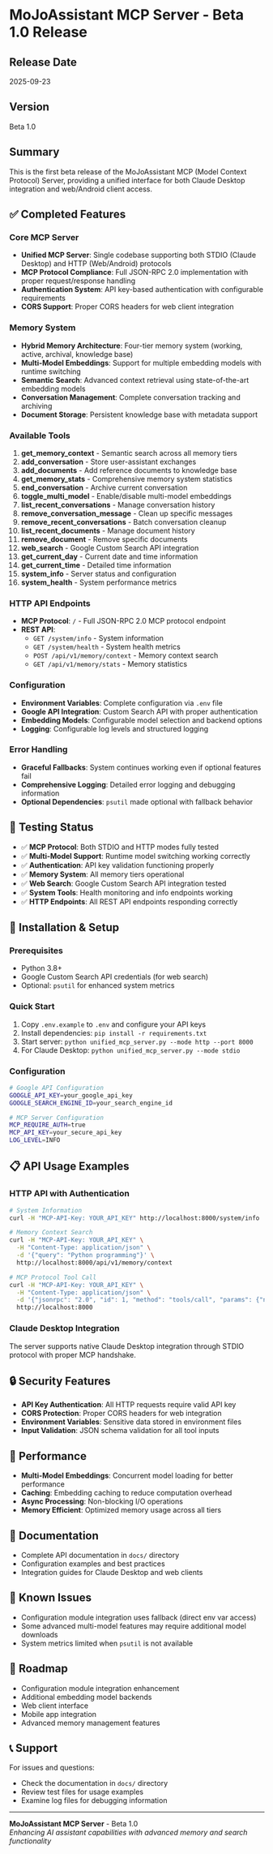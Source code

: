 # MoJoAssistant MCP Server - Beta 1.0 Release

## Release Date
2025-09-23

## Version
Beta 1.0

## Summary
This is the first beta release of the MoJoAssistant MCP (Model Context Protocol) Server, providing a unified interface for both Claude Desktop integration and web/Android client access.

## ✅ **Completed Features**

### Core MCP Server
- **Unified MCP Server**: Single codebase supporting both STDIO (Claude Desktop) and HTTP (Web/Android) protocols
- **MCP Protocol Compliance**: Full JSON-RPC 2.0 implementation with proper request/response handling
- **Authentication System**: API key-based authentication with configurable requirements
- **CORS Support**: Proper CORS headers for web client integration

### Memory System
- **Hybrid Memory Architecture**: Four-tier memory system (working, active, archival, knowledge base)
- **Multi-Model Embeddings**: Support for multiple embedding models with runtime switching
- **Semantic Search**: Advanced context retrieval using state-of-the-art embedding models
- **Conversation Management**: Complete conversation tracking and archiving
- **Document Storage**: Persistent knowledge base with metadata support

### Available Tools
1. **get_memory_context** - Semantic search across all memory tiers
2. **add_conversation** - Store user-assistant exchanges
3. **add_documents** - Add reference documents to knowledge base
4. **get_memory_stats** - Comprehensive memory system statistics
5. **end_conversation** - Archive current conversation
6. **toggle_multi_model** - Enable/disable multi-model embeddings
7. **list_recent_conversations** - Manage conversation history
8. **remove_conversation_message** - Clean up specific messages
9. **remove_recent_conversations** - Batch conversation cleanup
10. **list_recent_documents** - Manage document history
11. **remove_document** - Remove specific documents
12. **web_search** - Google Custom Search API integration
13. **get_current_day** - Current date and time information
14. **get_current_time** - Detailed time information
15. **system_info** - Server status and configuration
16. **system_health** - System performance metrics

### HTTP API Endpoints
- **MCP Protocol**: `/` - Full JSON-RPC 2.0 MCP protocol endpoint
- **REST API**: 
  - `GET /system/info` - System information
  - `GET /system/health` - System health metrics
  - `POST /api/v1/memory/context` - Memory context search
  - `GET /api/v1/memory/stats` - Memory statistics

### Configuration
- **Environment Variables**: Complete configuration via `.env` file
- **Google API Integration**: Custom Search API with proper authentication
- **Embedding Models**: Configurable model selection and backend options
- **Logging**: Configurable log levels and structured logging

### Error Handling
- **Graceful Fallbacks**: System continues working even if optional features fail
- **Comprehensive Logging**: Detailed error logging and debugging information
- **Optional Dependencies**: `psutil` made optional with fallback behavior

## 🧪 **Testing Status**
- ✅ **MCP Protocol**: Both STDIO and HTTP modes fully tested
- ✅ **Multi-Model Support**: Runtime model switching working correctly
- ✅ **Authentication**: API key validation functioning properly
- ✅ **Memory System**: All memory tiers operational
- ✅ **Web Search**: Google Custom Search API integration tested
- ✅ **System Tools**: Health monitoring and info endpoints working
- ✅ **HTTP Endpoints**: All REST API endpoints responding correctly

## 🔧 **Installation & Setup**

### Prerequisites
- Python 3.8+
- Google Custom Search API credentials (for web search)
- Optional: `psutil` for enhanced system metrics

### Quick Start
1. Copy `.env.example` to `.env` and configure your API keys
2. Install dependencies: `pip install -r requirements.txt`
3. Start server: `python unified_mcp_server.py --mode http --port 8000`
4. For Claude Desktop: `python unified_mcp_server.py --mode stdio`

### Configuration
```bash
# Google API Configuration
GOOGLE_API_KEY=your_google_api_key
GOOGLE_SEARCH_ENGINE_ID=your_search_engine_id

# MCP Server Configuration
MCP_REQUIRE_AUTH=true
MCP_API_KEY=your_secure_api_key
LOG_LEVEL=INFO
```

## 📋 **API Usage Examples**

### HTTP API with Authentication
```bash
# System Information
curl -H "MCP-API-Key: YOUR_API_KEY" http://localhost:8000/system/info

# Memory Context Search
curl -H "MCP-API-Key: YOUR_API_KEY" \
  -H "Content-Type: application/json" \
  -d '{"query": "Python programming"}' \
  http://localhost:8000/api/v1/memory/context

# MCP Protocol Tool Call
curl -H "MCP-API-Key: YOUR_API_KEY" \
  -H "Content-Type: application/json" \
  -d '{"jsonrpc": "2.0", "id": 1, "method": "tools/call", "params": {"name": "get_current_day", "arguments": {}}}' \
  http://localhost:8000
```

### Claude Desktop Integration
The server supports native Claude Desktop integration through STDIO protocol with proper MCP handshake.

## 🔒 **Security Features**
- **API Key Authentication**: All HTTP requests require valid API key
- **CORS Protection**: Proper CORS headers for web integration
- **Environment Variables**: Sensitive data stored in environment files
- **Input Validation**: JSON schema validation for all tool inputs

## 🚀 **Performance**
- **Multi-Model Embeddings**: Concurrent model loading for better performance
- **Caching**: Embedding caching to reduce computation overhead
- **Async Processing**: Non-blocking I/O operations
- **Memory Efficient**: Optimized memory usage across all tiers

## 📝 **Documentation**
- Complete API documentation in `docs/` directory
- Configuration examples and best practices
- Integration guides for Claude Desktop and web clients

## 🐛 **Known Issues**
- Configuration module integration uses fallback (direct env var access)
- Some advanced multi-model features may require additional model downloads
- System metrics limited when `psutil` is not available

## 🔄 **Roadmap**
- Configuration module integration enhancement
- Additional embedding model backends
- Web client interface
- Mobile app integration
- Advanced memory management features

## 📞 **Support**
For issues and questions:
- Check the documentation in `docs/` directory
- Review test files for usage examples
- Examine log files for debugging information

---

**MoJoAssistant MCP Server** - Beta 1.0  
*Enhancing AI assistant capabilities with advanced memory and search functionality*